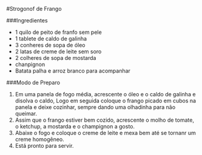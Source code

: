 #Strogonof de Frango

###Ingredientes

 - 1 quilo de peito de franfo sem pele
 - 1 tablete de caldo de galinha
 - 3 conheres de sopa de óleo
 - 2 latas de creme de leite sem soro
 - 2 colheres de sopa de mostarda
 - chanpignon
 - Batata palha e arroz branco para acompanhar

###Modo de Preparo

1. Em uma panela de fogo média, acrescente o óleo e o caldo de galinha e disolva o caldo, Logo em
seguida coloque o frango picado em cubos na panela e deixe cozinhar, sempre dando uma olhadinha para não queimar.
2. Assim que o frango estiver bem cozido, acrescente o molho de tomate, o ketchup, a mostarda e o champignon a gosto.
3. Abaixe o fogo e coloque o creme de leite e mexa bem até se tornanr um creme homogêneo.
4. Está pronto para servir.
